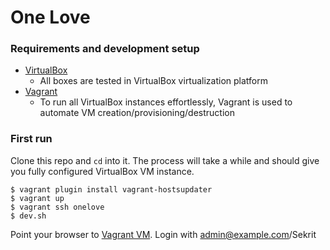One Love
========

### Requirements and development setup
- [VirtualBox](https://www.virtualbox.org/)
  - All boxes are tested in VirtualBox virtualization platform
- [Vagrant](http://www.vagrantup.com/)
  - To run all VirtualBox instances effortlessly, Vagrant is used to automate
    VM creation/provisioning/destruction

### First run
Clone this repo and `cd` into it. The process will take a while and should give
you fully configured VirtualBox VM instance.

    $ vagrant plugin install vagrant-hostsupdater
    $ vagrant up
    $ vagrant ssh onelove
    $ dev.sh

Point your browser to [Vagrant VM](http://localhost:8080/webpack-dev-server/).
Login with admin@example.com/Sekrit
